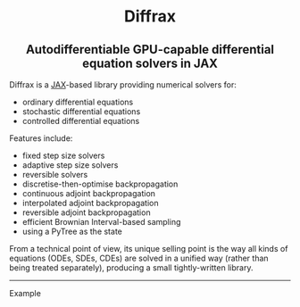 <h1 align='center'>Diffrax</h1>
<h2 align='center'>Autodifferentiable GPU-capable differential equation solvers in JAX</h2>

Diffrax is a [JAX](https://github.com/google/jax)-based library providing numerical solvers for:
- ordinary differential equations
- stochastic differential equations
- controlled differential equations

Features include:
- fixed step size solvers
- adaptive step size solvers
- reversible solvers
- discretise-then-optimise backpropagation
- continuous adjoint backpropagation
- interpolated adjoint backpropagation
- reversible adjoint backpropagation
- efficient Brownian Interval-based sampling
- using a PyTree as the state

From a technical point of view, its unique selling point is the way all kinds of equations (ODEs, SDEs, CDEs) are solved in a unified way (rather than being treated separately), producing a small tightly-written library.

---

Example
